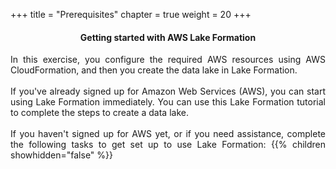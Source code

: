 +++
title = "Prerequisites"
chapter = true
weight = 20
+++


<center><h4>Getting started with AWS Lake Formation</h4></center>

<div style="text-align: justify">

In this exercise, you configure the required AWS resources using AWS CloudFormation, and then you create the data lake in Lake Formation.
</br></br>
If you've already signed up for Amazon Web Services (AWS), you can start using Lake Formation immediately. You can use this Lake Formation tutorial to complete the steps to create a data lake.
</br></br>
If you haven't signed up for AWS yet, or if you need assistance, complete the following tasks to get set up to use Lake Formation:
{{% children showhidden="false" %}}

</div>